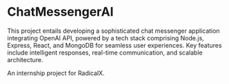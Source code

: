 # ChatMessengerAI

This project entails developing a sophisticated chat messenger application integrating OpenAI API, powered by a tech stack comprising Node.js, Express, React, and MongoDB for seamless user experiences. Key features include intelligent responses, real-time communication, and scalable architecture.

An internship project for RadicalX.
